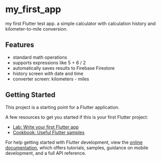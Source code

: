 # my_first_app

my first Flutter test app.
a simple calculator with calculation history and kilometer-to-mile conversion.

## Features

- standard math operations
- supports expressions like 5 + 6 / 2
- automatically saves results to Firebase Firestore
- history screen with date and time
- converter screen: kilometers - miles

## Getting Started

This project is a starting point for a Flutter application.

A few resources to get you started if this is your first Flutter project:

- [Lab: Write your first Flutter app](https://docs.flutter.dev/get-started/codelab)
- [Cookbook: Useful Flutter samples](https://docs.flutter.dev/cookbook)

For help getting started with Flutter development, view the
[online documentation](https://docs.flutter.dev/), which offers tutorials,
samples, guidance on mobile development, and a full API reference.
